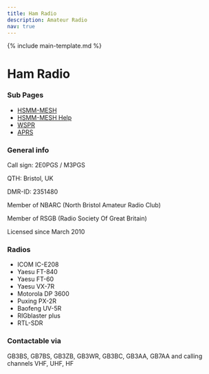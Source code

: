 ```yaml
---
title: Ham Radio
description: Amateur Radio
nav: true
---
```


{% include main-template.md %}

# Ham Radio

### Sub Pages

* [HSMM-MESH](https://2e0pgs.github.io/hsmm-mesh.html)
* [HSMM-MESH Help](https://2e0pgs.github.io/hsmm-mesh-help.html)
* [WSPR](https://2e0pgs.github.io/wspr.html)
* [APRS](https://2e0pgs.github.io/aprs.html)

### General info

Call sign: 2E0PGS / M3PGS

QTH: Bristol, UK

DMR-ID: 2351480

Member of NBARC (North Bristol Amateur Radio Club)

Member of RSGB (Radio Society Of Great Britain)

Licensed since March 2010

### Radios

* ICOM IC-E208
* Yaesu FT-840
* Yaesu FT-60
* Yaesu VX-7R
* ​Motorola DP 3600
* Puxing PX-2R
* Baofeng UV-5R
* RIGblaster plus
* RTL-SDR

### Contactable via
GB3BS, ﻿GB7BS﻿, GB3ZB, GB3WR, GB3BC, GB3AA, GB7AA and calling channels VHF, UHF, HF
